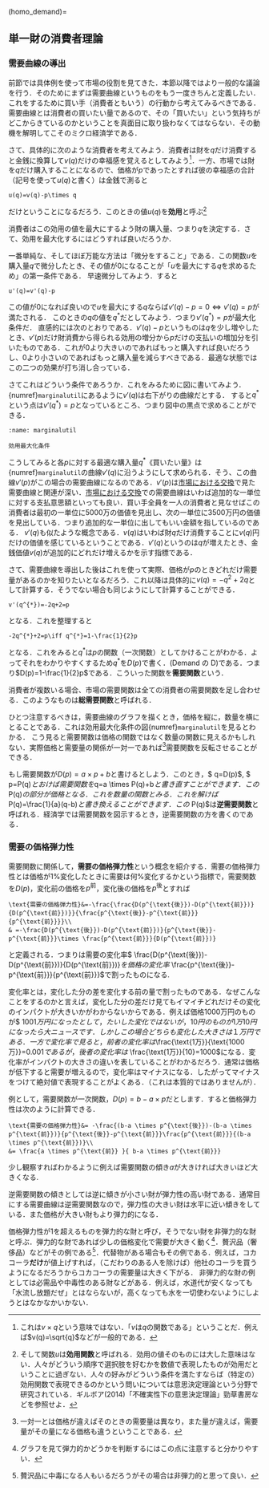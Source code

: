 

(homo_demand)=
## 単一財の消費者理論

### 需要曲線の導出

前節では具体例を使って市場の役割を見てきた．本節以降ではより一般的な議論を行う．そのためにまずは需要曲線というものをもう一度きちんと定義したい．これをするために買い手（消費者ともいう）の行動から考えてみるべきである．需要曲線とは消費者の買いたい量であるので、その「買いたい」という気持ちがどこからきているのかということを真面目に取り扱わなくてはならない．その動機を解明してこそのミクロ経済学である．

さて、具体的に次のような消費者を考えてみよう．消費者は財を$q$だけ消費すると金銭に換算して$v(q)$だけの幸福感を覚えるとしてみよう[^note0]．一方、市場では財を$q$だけ購入することになるので、価格が$p$であったとすれば彼の幸福感の合計（記号を使って$u(q)$と書く）は金銭で測ると

```{math}
u(q)=v(q)-p\times q
``` 

だけということになるだろう．このときの値$u(q)$を**効用**と呼ぶ[^note1]

[^note0]: これは$v\times q$という意味ではない．「$v$は$q$の関数である」ということだ．例えば$v(q)=\sqrt{q}$などが一般的である．
[^note1]: そして関数$u$は**効用関数**と呼ばれる．効用の値そのものには大した意味はない．人々がどういう順序で選択肢を好むかを数値で表現したものが効用だということに過ぎない．人々の好みがどういう条件を満たすならば（特定の）効用関数で表現できるのかという問いについては意思決定理論という分野で研究されている．ギルボア(2014)「不確実性下の意思決定理論」勁草書房などを参照せよ．

消費者はこの効用の値を最大にするよう財の購入量、つまり$q$を決定する．さて、効用を最大化するにはどうすれば良いだろうか．

一番単純な、そしてほぼ万能な方法は「微分をすること」である．この関数$u$を購入量$q$で微分したとき、その値が$0$になることが「$u$を最大にする$q$を求めるため」の第一条件である．
早速微分してみよう．すると

```{math}
u'(q)=v'(q)-p
``` 

この値が$0$になれば良いので$u$を最大にする$q$ならば$v'(q)-p=0\iff v'(q)=p$が満たされる．
このときの$q$の値を$q^{*}$だとしてみよう．つまり$v'(q^{*})=p$が最大化条件だ．
直感的には次のとおりである．$v'(q)-p$というものは$q$を少し増やしたとき、$v'(p)$だけ財消費から得られる効用の増分から$p$だけの支払いの増加分を引いたものである．これが$0$より大きいのであればもっと購入すれば良いだろうし、$0$より小さいのであればもっと購入量を減らすべきである．最適な状態ではこの二つの効果が打ち消し合っている．

さてこれはどういう条件であろうか．これをみるために図に書いてみよう．{numref}`marginalutil`にあるように$v'(q)$は右下がりの曲線だとする．
すると$q^{*}$という点は$v'(q^{*})=p$となっているところ、つまり図中の黒点で求めることができる．

```{figure} ./ch1_img/marginalutil_ch1.svg
:name: marginalutil

効用最大化条件
```

こうしてみると各$p$に対する最適な購入量$q^{*}$《買いたい量》は{numref}`marginalutil`の曲線$v'(q)$に沿うようにして求められる．そう、この曲線$v'(p)$がこの場合の需要曲線になるのである．$v'(p)$は[市場における交換](ch1.2.md)で見た需要曲線と関連が深い．[市場における交換](ch1.2.md)での需要曲線はいわば追加的な一単位に対する支払意思額といっても良い．買い手全員を一人の消費者と見なせばこの消費者は最初の一単位に5000万の価値を見出し、次の一単位に3500万円の価値を見出している．つまり追加的な一単位に出してもいい金額を指しているのである．
$v'(q)$も似たような概念である．$v(q)$はいわば財$q$だけ消費することに$v(q)$円だけの価値を感じているということである．$v'(q)$というのは$q$が増えたとき、金銭価値$v(q)$が追加的にどれだけ増えるかを示す指標である．

さて、需要曲線を導出した後はこれを使って実際、価格が$p$のときどれだけ需要量があるのかを知りたいとなるだろう．これ以降は具体的に$v(q)=-q^{2}+2 q$として計算する．そうでない場合も同じようにして計算することができる．

```{math}
v'(q^{*})=-2q+2=p
```
となる．これを整理すると
```{math}
-2q^{*}+2=p\iff q^{*}=1-\frac{1}{2}p
```
となる．これをみると$q^{*}$は$p$の関数（一次関数）としてかけることがわかる．よってそれをわかりやすくするため$q^{*}$を$D(p)$で書く．(Demand の D)である．つまり$D(p)=1-\frac{1}{2}p$である．こういった関数を**需要関数**という．

消費者が複数いる場合、市場の需要関数は全ての消費者の需要関数を足し合わせる．このようなものは**総需要関数**と呼ばれる．

ひとつ注意するべきは，需要曲線のグラフを描くとき，価格を縦に，数量を横にとることである．これは効用最大化条件の図{numref}`marginalutil`を見るとわかる．
こう見ると需要関数は価格の関数ではなく数量の関数に見えるかもしれない．実際価格と需要量の関係が一対一であれば[^note5]需要関数を反転させることができる．

[^note5]:一対一とは価格が違えばそのときの需要量は異なり，また量が違えば，需要量がその量になる価格も違うということである．


もし需要関数が$D(p)=a \times p+b$と書けるとしよう．このとき，$ q=D(p)$, $ p=P(q)$とおけば需要関数を$q=a \times P(q)+b$と書き直すことができます．この$P(q)$の部分が価格となる．これを数量の関数とみる．これを解けば$P(q)=\frac{1}{a}(q-b)$と書き換えることができます．この$ P(q)$は**逆需要関数**と呼ばれる．経済学では需要関数を図示するとき，逆需要関数の方を書くのである．

### 需要の価格弾力性

需要関数に関係して，**需要の価格弾力性**という概念を紹介する．需要の価格弾力性とは価格が$1\%$変化したときに需要は何$\%$変化するかという指標で，需要関数を$D(p)$，変化前の価格を$p^{\text{前}}$，変化後の価格を$p^{\text{後}}$とすれば
```{math}
\text{需要の価格弾力性}&=-\frac{\frac{D(p^{\text{後}})-D(p^{\text{前}})}{D(p^{\text{前}})}}{\frac{p^{\text{後}}-p^{\text{前}}}{p^{\text{前}}}}\\
& =-\frac{D(p^{\text{後}})-D(p^{\text{前}})}{p^{\text{後}}-p^{\text{前}}}\times \frac{p^{\text{前}}}{D(p^{\text{前}})}
``` 
と定義される．つまりは需要の変化率$ \frac{D(p^{\text{後}})-D(p^{\text{前}})}{D(p^{\text{前}})}$を価格の変化率$ \frac{p^{\text{後}}-p^{\text{前}}}{p^{\text{前}}}$で割ったものになる.

変化率とは，変化した分の差を変化する前の量で割ったものである．なぜこんなことをするのかと言えば，変化した分の差だけ見てもイマイチどれだけその変化のインパクトが大きいかがわからないからである．例えば価格$1000$万円のものが$ 1001$万円になったとして，たいした変化ではないが，$10$円のものが$1$万$10$円になったら大ニュースです．しかしこの場合どちらも変化した大きさは１万円である．一方で変化率で見ると，前者の変化率は$\frac{\text{1万}}{\text{1000万}}=0.001$であるが，後者の変化率は$ \frac{\text{1万}}{10}=1000$になる．変化率がインパクトの大きさの違いを表していることがわかるだろう．通常は価格が低下すると需要が増えるので，変化率はマイナスになる．したがってマイナスをつけて絶対値で表現することがよくある．（これは本質的ではありませんが）．

例として，需要関数が一次関数，$D(p)=b-a \times p$だとします．すると価格弾力性は次のように計算できる．
```{math}
\text{需要の価格弾力性}&= -\frac{(b-a \times p^{\text{後}})-(b-a \times p^{\text{前}})}{p^{\text{後}}-p^{\text{前}}}\frac{p^{\text{前}}}{(b-a \times p^{\text{前}})}\\
&= \frac{a \times p^{\text{前}} }{ b-a \times p^{\text{前}}}
```
少し観察すればわかるように例えば需要関数の傾き$a$が大きければ大きいほど大きくなる.

逆需要関数の傾きとしては逆に傾きが小さい財が弾力性の高い財である．通常目にする需要曲線は逆需要関数なので，弾力性の大きい財は水平に近い傾きをしている．また価格が大きい財もより弾力的になる．

価格弾力性が$1$を超えるものを弾力的な財と呼び，そうでない財を非弾力的な財と呼ぶ．弾力的な財であれば少しの価格変化で需要が大きく動く[^note2]．贅沢品（奢侈品）などがその例である[^note3]．代替物がある場合もその例である．例えば，コカコーラ**だけ**が値上げすれば，（こだわりのある人を除けば）他社のコーラを買うようになるだろうからコカコーラの需要量は大きく下がる．
非弾力的な財の例としては必需品や中毒性のある財などがある．例えば，水道代が安くなっても「水流し放題だぜ」とはならないが，高くなっても水を一切使わないようにしようとはなかなかいかない．

[^note2]: グラフを見て弾力的かどうかを判断するにはこの点に注意すると分かりやすい．

[^note3]: 贅沢品に中毒になる人もいるだろうがその場合は非弾力的と思って良い．